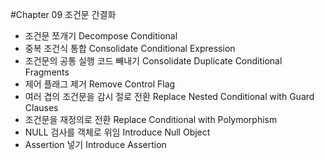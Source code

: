 #Chapter 09 조건문 간결화
- 조건문 쪼개기 Decompose Conditional
- 중복 조건식 통합 Consolidate Conditional Expression
- 조건문의 공통 실행 코드 빼내기 Consolidate Duplicate Conditional Fragments
- 제어 플래그 제거 Remove Control Flag
- 여러 겹의 조건문을 감시 절로 전환 Replace Nested Conditional with Guard Clauses
- 조건문을 재정의로 전환 Replace Conditional with Polymorphism
- NULL 검사를 객체로 위임 Introduce Null Object
- Assertion 넣기 Introduce Assertion